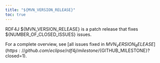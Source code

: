 ```yaml
---
title: "${MVN_VERSION_RELEASE}"
toc: true
---
```

RDF4J ${MVN_VERSION_RELEASE} is a patch release that fixes ${NUMBER_OF_CLOSED_ISSUES} issues.

For a complete overview, see [all issues fixed in ${MVN_VERSION_RELEASE}](https://github.com/eclipse/rdf4j/milestone/${GITHUB_MILESTONE}?closed=1).
